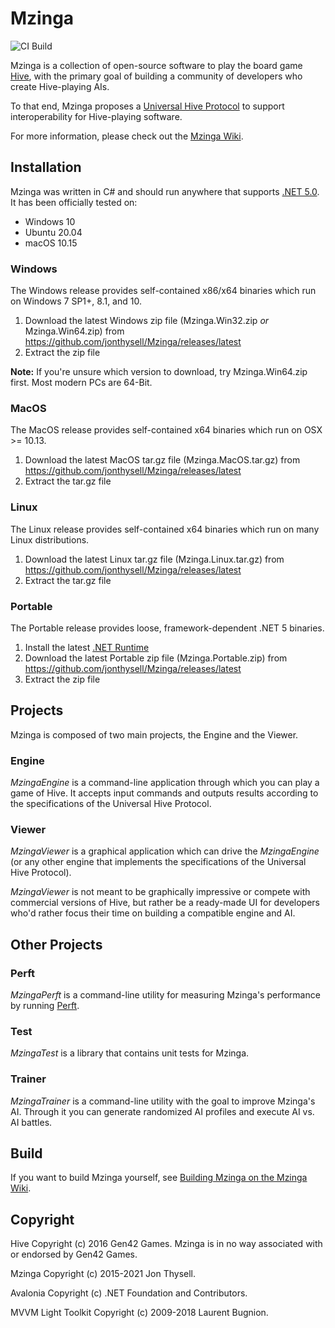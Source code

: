 # Mzinga #

![CI Build](https://github.com/jonthysell/Mzinga/workflows/CI%20Build/badge.svg)

Mzinga is a collection of open-source software to play the board game [Hive](https://gen42.com/games/hive), with the primary goal of building a community of developers who create Hive-playing AIs.

To that end, Mzinga proposes a [Universal Hive Protocol](https://github.com/jonthysell/Mzinga/wiki/UniversalHiveProtocol) to support interoperability for Hive-playing software.

For more information, please check out the [Mzinga Wiki](https://github.com/jonthysell/Mzinga/wiki).

## Installation ##

Mzinga was written in C# and should run anywhere that supports [.NET 5.0](https://github.com/dotnet/core/blob/master/release-notes/5.0/5.0-supported-os.md). It has been officially tested on:

* Windows 10
* Ubuntu 20.04
* macOS 10.15

### Windows ###

The Windows release provides self-contained x86/x64 binaries which run on Windows 7 SP1+, 8.1, and 10.

1. Download the latest Windows zip file (Mzinga.Win32.zip *or* Mzinga.Win64.zip) from https://github.com/jonthysell/Mzinga/releases/latest
2. Extract the zip file

**Note:** If you're unsure which version to download, try Mzinga.Win64.zip first. Most modern PCs are 64-Bit.

### MacOS ###

The MacOS release provides self-contained x64 binaries which run on OSX >= 10.13.

1. Download the latest MacOS tar.gz file (Mzinga.MacOS.tar.gz) from https://github.com/jonthysell/Mzinga/releases/latest
2. Extract the tar.gz file

### Linux ###

The Linux release provides self-contained x64 binaries which run on many Linux distributions.

1. Download the latest Linux tar.gz file (Mzinga.Linux.tar.gz) from https://github.com/jonthysell/Mzinga/releases/latest
2. Extract the tar.gz file

### Portable ###

The Portable release provides loose, framework-dependent .NET 5 binaries.

1. Install the latest [.NET Runtime](https://dotnet.microsoft.com/download/dotnet/5.0)
2. Download the latest Portable zip file (Mzinga.Portable.zip) from https://github.com/jonthysell/Mzinga/releases/latest
3. Extract the zip file

## Projects ##

Mzinga is composed of two main projects, the Engine and the Viewer.

### Engine ###

*MzingaEngine* is a command-line application through which you can play a game of Hive. It accepts input commands and outputs results according to the specifications of the Universal Hive Protocol.

### Viewer ###

*MzingaViewer* is a graphical application which can drive the *MzingaEngine* (or any other engine that implements the specifications of the Universal Hive Protocol).

*MzingaViewer* is not meant to be graphically impressive or compete with commercial versions of Hive, but rather be a ready-made UI for developers who'd rather focus their time on building a compatible engine and AI.

## Other Projects ##

### Perft ###

*MzingaPerft* is a command-line utility for measuring Mzinga's performance by running [Perft](https://github.com/jonthysell/Mzinga/wiki/Perft).

### Test ###

*MzingaTest* is a library that contains unit tests for Mzinga.

### Trainer ###

*MzingaTrainer* is a command-line utility with the goal to improve Mzinga's AI. Through it you can generate randomized AI profiles and execute AI vs. AI battles.

## Build ##

If you want to build Mzinga yourself, see [Building Mzinga on the Mzinga Wiki](https://github.com/jonthysell/Mzinga/wiki/BuildingMzinga).

## Copyright ##

Hive Copyright (c) 2016 Gen42 Games. Mzinga is in no way associated with or endorsed by Gen42 Games.

Mzinga Copyright (c) 2015-2021 Jon Thysell.

Avalonia Copyright (c) .NET Foundation and Contributors.

MVVM Light Toolkit Copyright (c) 2009-2018 Laurent Bugnion.

